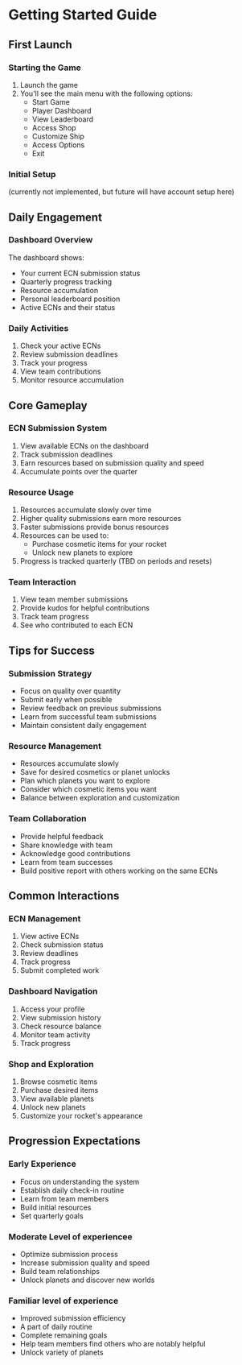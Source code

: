 # Getting Started Guide

## First Launch

### Starting the Game
1. Launch the game
2. You'll see the main menu with the following options:
   - Start Game
   - Player Dashboard
   - View Leaderboard
   - Access Shop
   - Customize Ship
   - Access Options
   - Exit

### Initial Setup
(currently not implemented, but future will have account setup here)

## Daily Engagement

### Dashboard Overview
The dashboard shows:
- Your current ECN submission status
- Quarterly progress tracking
- Resource accumulation
- Personal leaderboard position
- Active ECNs and their status

### Daily Activities
1. Check your active ECNs
2. Review submission deadlines
3. Track your progress
4. View team contributions
5. Monitor resource accumulation

## Core Gameplay

### ECN Submission System
1. View available ECNs on the dashboard
2. Track submission deadlines
3. Earn resources based on submission quality and speed
4. Accumulate points over the quarter

### Resource Usage
1. Resources accumulate slowly over time
2. Higher quality submissions earn more resources
3. Faster submissions provide bonus resources
4. Resources can be used to:
   - Purchase cosmetic items for your rocket
   - Unlock new planets to explore
5. Progress is tracked quarterly (TBD on periods and resets)

### Team Interaction
1. View team member submissions
2. Provide kudos for helpful contributions
3. Track team progress
4. See who contributed to each ECN

## Tips for Success

### Submission Strategy
- Focus on quality over quantity
- Submit early when possible
- Review feedback on previous submissions
- Learn from successful team submissions
- Maintain consistent daily engagement

### Resource Management
- Resources accumulate slowly
- Save for desired cosmetics or planet unlocks
- Plan which planets you want to explore
- Consider which cosmetic items you want
- Balance between exploration and customization

### Team Collaboration
- Provide helpful feedback
- Share knowledge with team
- Acknowledge good contributions
- Learn from team successes
- Build positive report with others working on the same ECNs

## Common Interactions

### ECN Management
1. View active ECNs
2. Check submission status
3. Review deadlines
4. Track progress
5. Submit completed work

### Dashboard Navigation
1. Access your profile
2. View submission history
3. Check resource balance
4. Monitor team activity
5. Track progress

### Shop and Exploration
1. Browse cosmetic items
2. Purchase desired items
3. View available planets
4. Unlock new planets
5. Customize your rocket's appearance

## Progression Expectations

### Early Experience
- Focus on understanding the system
- Establish daily check-in routine
- Learn from team members
- Build initial resources
- Set quarterly goals

### Moderate Level of experiencee
- Optimize submission process
- Increase submission quality and speed
- Build team relationships
- Unlock planets and discover new worlds

### Familiar level of experience
- Improved submission efficiency
- A part of daily routine
- Complete remaining goals
- Help team members find others who are notably helpful
- Unlock variety of planets